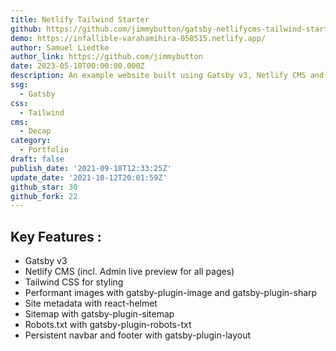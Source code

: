 ```yaml
---
title: Netlify Tailwind Starter
github: https://github.com/jimmybutton/gatsby-netlifycms-tailwind-starter
demo: https://infallible-varahamihira-058515.netlify.app/
author: Samuel Liedtke
author_link: https://github.com/jimmybutton
date: 2023-05-10T00:00:00.000Z
description: An example website built using Gatsby v3, Netlify CMS and Tailwind CSS.
ssg:
  - Gatsby
css:
  - Tailwind
cms:
  - Decap
category:
  - Portfolio
draft: false
publish_date: '2021-09-18T12:33:25Z'
update_date: '2021-10-12T20:01:59Z'
github_star: 30
github_fork: 22
---
```


## Key Features :

- Gatsby v3
- Netlify CMS (incl. Admin live preview for all pages)
- Tailwind CSS for styling
- Performant images with gatsby-plugin-image and gatsby-plugin-sharp
- Site metadata with react-helmet
- Sitemap with gatsby-plugin-sitemap
- Robots.txt with gatsby-plugin-robots-txt
- Persistent navbar and footer with gatsby-plugin-layout
